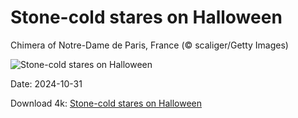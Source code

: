 # Stone-cold stares on Halloween

Chimera of Notre-Dame de Paris, France (© scaliger/Getty Images)

![Stone-cold stares on Halloween](https://bing.com/th?id=OHR.GargoyleParis_EN-US4049828558_UHD.jpg&rf=LaDigue_UHD.jpg&pid=hp&w=1024&h=576&rs=1&c=4)

Date: 2024-10-31

Download 4k: [Stone-cold stares on Halloween](https://bing.com/th?id=OHR.GargoyleParis_EN-US4049828558_UHD.jpg&rf=LaDigue_UHD.jpg&pid=hp&w=3840&h=2160&rs=1&c=4)

